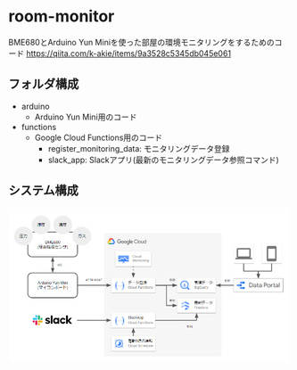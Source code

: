 # room-monitor
BME680とArduino Yun Miniを使った部屋の環境モニタリングをするためのコード
https://qiita.com/k-akie/items/9a3528c5345db045e061

## フォルダ構成
- arduino
  - Arduino Yun Mini用のコード
- functions
  - Google Cloud Functions用のコード
    - register_monitoring_data: モニタリングデータ登録
    - slack_app: Slackアプリ(最新のモニタリングデータ参照コマンド)

## システム構成
![system-configuration](./system-configuration.png)
